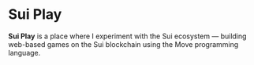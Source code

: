 # Sui Play

**Sui Play** is a place where I experiment with the Sui ecosystem — building web-based games on the Sui blockchain using the Move programming language.
